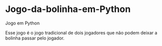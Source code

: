 # Jogo-da-bolinha-em-Python
Jogo em Python

Esse jogo é o jogo tradicional de dois jogadores que não podem deixar a bolinha passar pelo jogador.
